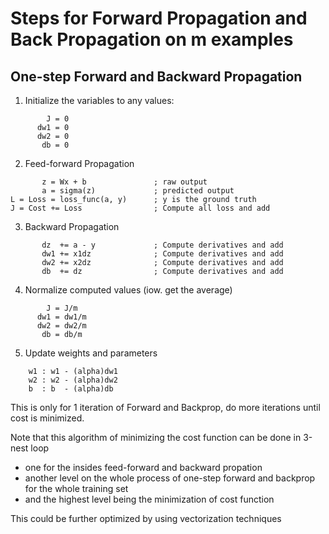 # Steps for Forward Propagation and Back Propagation on m examples

## One-step Forward and Backward Propagation

1. Initialize the variables to any values:
```    
        J = 0
      dw1 = 0
      dw2 = 0
       db = 0
```    
2. Feed-forward Propagation
```
       z = Wx + b               ; raw output
       a = sigma(z)             ; predicted output
L = Loss = loss_func(a, y)      ; y is the ground truth
J = Cost += Loss                ; Compute all loss and add
```
3. Backward Propagation
```
       dz  += a - y             ; Compute derivatives and add
       dw1 += x1dz              ; Compute derivatives and add
       dw2 += x2dz              ; Compute derivatives and add
       db  += dz                ; Compute derivatives and add
```
4. Normalize computed values (iow. get the average)
```
        J = J/m
      dw1 = dw1/m
      dw2 = dw2/m
       db = db/m
```
5. Update weights and parameters
```
    w1 : w1 - (alpha)dw1
    w2 : w2 - (alpha)dw2
    b  : b  - (alpha)db
```

This is only for 1 iteration of Forward and Backprop, do more iterations until cost is minimized.

Note that this algorithm of minimizing the cost function can be done in 3-nest loop
* one for the insides feed-forward and backward propation
* another level on the whole process of one-step forward and backprop for the whole training set
* and the highest level being the minimization of cost function

This could be further optimized by using vectorization techniques
